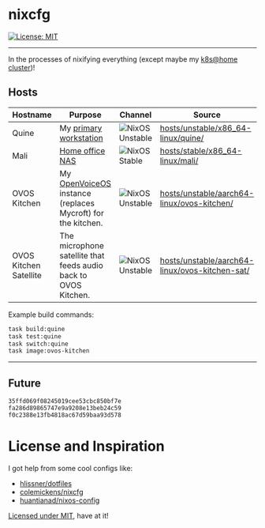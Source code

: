# nixcfg
[![License: MIT](https://img.shields.io/badge/License-MIT-yellow.svg)](https://opensource.org/licenses/MIT)

---

In the processes of nixifying everything (except maybe my [k8s@home cluster](https://github.com/ramblurr/home-ops))!

## Hosts

| Hostname               | Purpose                                                             | Channel                     | Source                                                                                             |
|------------------------|---------------------------------------------------------------------|-----------------------------|----------------------------------------------------------------------------------------------------|
| Quine                  | My [primary workstation][workstation]                                              | ![NixOS Unstable][unstable] | [hosts/unstable/x86_64-linux/quine/](./hosts/unstable/x86_64-linux/quine/)                         |
| Mali                   | [Home office NAS][NAS]                                              | ![NixOS Stable][stable]     | [hosts/stable/x86_64-linux/mali/](./hosts/stable/x86_64-linux/mali/)                               |
| OVOS Kitchen           | My [OpenVoiceOS][ovos] instance (replaces Mycroft) for the kitchen. | ![NixOS Unstable][unstable] | [hosts/unstable/aarch64-linux/ovos-kitchen/](./hosts/unstable/aarch64-linux/ovos-kitchen/)         |
| OVOS Kitchen Satellite | The microphone satellite that feeds audio back to OVOS Kitchen.     | ![NixOS Unstable][unstable] | [hosts/unstable/aarch64-linux/ovos-kitchen-sat/](./hosts/unstable/aarch64-linux/ovos-kitchen-sat/) |


Example build commands:

```sh
task build:quine
task test:quine
task switch:quine
task image:ovos-kitchen
```

---

## Future

```
35ffd069f08245019cee53cbc850bf7e
fa286d89865747e9a9208e13beb24c59
f0c2388e13fb4818ac67d59baa93d578
```

# License and Inspiration


I got help from some cool configs like:

* [hlissner/dotfiles](https://github.com/hlissner/dotfiles)
* [colemickens/nixcfg](https://github.com/colemickens/nixcfg)
* [huantianad/nixos-config](https://github.com/huantianad/nixos-config)


[Licensed under MIT](./LICENSE), have at it!


[ovos]: https://github.com/OpenVoiceOS/
[unstable]: https://img.shields.io/badge/NixOS-unstable-blue.svg?style=flat-square&logo=NixOS&logoColor=white
[stable]: https://img.shields.io/badge/NixOS-stable-green.svg?style=flat-square&logo=NixOS&logoColor=white
[NAS]: https://notes.binaryelysium.com/HomeOps/NAS/
[workstation]: https://notes.binaryelysium.com/HomeOps/PrimaryWorkstation/
